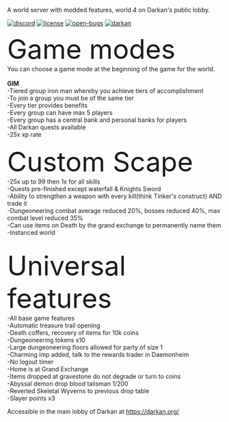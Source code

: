 A world server with modded features, world 4 on Darkan's public lobby.

[![discord][discord-badge]][discord-link] [![license][license-badge]][gnu-gpl-link] [![open-bugs][bug-badge]][bug-link] [![darkan](https://snapcraft.io/darkan/badge.svg)](https://snapcraft.io/darkan)

[discord-link]: https://discord.gg/Z32ggEB
[discord-badge]: https://img.shields.io/discord/118102728026095623?label=discord&logo=discord

[gnu-gpl-link]: https://www.gnu.org/licenses/gpl-3.0.en.html
[license-badge]: https://img.shields.io/badge/license-GPLv3-blue.svg

[bug-link]: https://github.com/titandino/darkan-world-server/issues
[bug-badge]: https://img.shields.io/github/issues-raw/titandino/darkan-world-server/bug?label=open%20bugs

<span style="font-size:4.5em;">Game modes</span><br>
You can choose a game mode at the beginning of the game for the world. <br><br>
<b>GIM</b><br>
-Tiered group iron man whereby you achieve tiers of accomplishment<br>
-To join a group you must be of the same tier<br>
-Every tier provides benefits<br>
-Every group can have max 5 players<br>
-Every group has a central bank and personal banks for players<br>
-All Darkan quests available<br>
-25x xp rate<br>
<br>
<span style="font-size:4.5em;">Custom Scape</span><br>
-25x up to 99 then 1x for all skills<br>
-Quests pre-finished except waterfall & Knights Sword<br>
-Ability to strengthen a weapon with every kill(think Tinker's construct) AND trade it<br>
-Dungeoneering combat average reduced 20%, bosses reduced 40%, max combat level reduced 35%<br>
-Can use items on Death by the grand exchange to permanently name them<br>
-Instanced world<br>


<br>
<span style="font-size:4.5em;">Universal features</span><br>
-All base game features<br>
-Automatic treasure trail opening<br>
-Death coffers, recovery of items for 10k coins<br>
-Dungeoneering tokens x10<br>
-Large dungeoneering floors allowed for party of size 1<br>
-Charming imp added, talk to the rewards trader in Daemonheim<br>
-No logout timer<br>
-Home is at Grand Exchange<br>
-Items dropped at gravestone do not degrade or turn to coins<br>
-Abyssal demon drop blood talisman 1/200<br>
-Reverted Skeletal Wyverns to previous drop table<br>
-Slayer points x3<br>


Accessible in the main lobby of Darkan at https://darkan.org/
